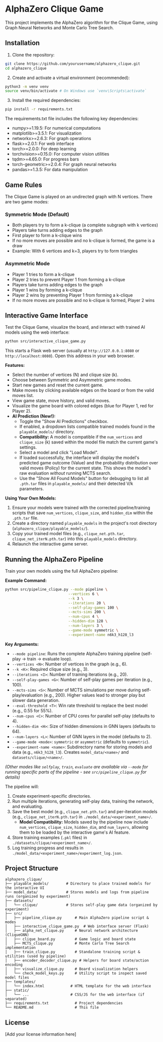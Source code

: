 # AlphaZero Clique Game

This project implements the AlphaZero algorithm for the Clique Game, using Graph Neural Networks and Monte Carlo Tree Search.

## Installation

1. Clone the repository:
```bash
git clone https://github.com/yourusername/alphazero_clique.git
cd alphazero_clique
```

2. Create and activate a virtual environment (recommended):
```bash
python3 -m venv venv
source venv/bin/activate # On Windows use `venv\Scripts\activate`
```

3. Install the required dependencies:
```bash
pip install -r requirements.txt
```

The requirements.txt file includes the following key dependencies:
- numpy>=1.19.5: For numerical computations
- matplotlib>=3.5.1: For visualization
- networkx>=2.6.3: For graph operations
- flask>=2.0.1: For web interface
- torch>=2.0.0: For deep learning
- torchvision>=0.15.0: For computer vision utilities
- tqdm>=4.65.0: For progress bars
- torch-geometric>=2.0.4: For graph neural networks
- pandas>=1.3.5: For data manipulation

## Game Rules

The Clique Game is played on an undirected graph with N vertices. There are two game modes:

### Symmetric Mode (Default)
- Both players try to form a k-clique (a complete subgraph with k vertices)
- Players take turns adding edges to the graph
- First player to form a k-clique wins
- If no more moves are possible and no k-clique is formed, the game is a draw
- Example: With 6 vertices and k=3, players try to form triangles

### Asymmetric Mode
- Player 1 tries to form a k-clique
- Player 2 tries to prevent Player 1 from forming a k-clique
- Players take turns adding edges to the graph
- Player 1 wins by forming a k-clique
- Player 2 wins by preventing Player 1 from forming a k-clique
- If no more moves are possible and no k-clique is formed, Player 2 wins

## Interactive Game Interface

Test the Clique Game, visualize the board, and interact with trained AI models using the web interface:

```bash
python src/interactive_clique_game.py
```

This starts a Flask web server (usually at `http://127.0.0.1:8080` or `http://localhost:8080`). Open this address in your web browser.

**Features:**

*   Select the number of vertices (N) and clique size (k).
*   Choose between Symmetric and Asymmetric game modes.
*   Start new games and reset the current game.
*   Make moves by clicking available edges on the board or from the valid moves list.
*   View game state, move history, and valid moves.
*   Visualize the game board with colored edges (blue for Player 1, red for Player 2).
*   **AI Prediction (New!):**
    *   Toggle the "Show AI Predictions" checkbox.
    *   If enabled, a dropdown lists compatible trained models found in the `playable_models/` directory.
    *   **Compatibility:** A model is compatible if the `num_vertices` and `clique_size` (k) saved within the model file match the current game's settings.
    *   Select a model and click "Load Model".
    *   If loaded successfully, the interface will display the model's predicted game outcome (Value) and the probability distribution over valid moves (Policy) for the current state. This shows the model's raw evaluation *without* running MCTS search.
    *   Use the "Show All Found Models" button for debugging to list all `.pth.tar` files in `playable_models/` and their detected V/k parameters.

**Using Your Own Models:**

1.  Ensure your models were trained with the corrected pipeline/training scripts that save `num_vertices`, `clique_size`, and `hidden_dim` within the `.pth.tar` file.
2.  Create a directory named `playable_models` in the project's root directory (`alphazero_clique/playable_models/`).
3.  Copy your trained model files (e.g., `clique_net.pth.tar`, `clique_net_iterN.pth.tar`) into this `playable_models` directory.
4.  Relaunch the interactive game server.

## Running the AlphaZero Pipeline

Train your own models using the full AlphaZero pipeline:

**Example Command:**

```bash
python src/pipeline_clique.py --mode pipeline \
                             --vertices 6 \
                             --k 3 \
                             --iterations 20 \
                             --self-play-games 100 \
                             --mcts-sims 200 \
                             --num-cpus 4 \
                             --hidden-dim 128 \
                             --num-layers 3 \
                             --game-mode symmetric \
                             --experiment-name n6k3_h128_l3
```

**Key Arguments:**

*   `--mode pipeline`: Runs the complete AlphaZero training pipeline (self-play -> train -> evaluate loop).
*   `--vertices <N>`: Number of vertices in the graph (e.g., 6).
*   `--k <K>`: Required clique size (e.g., 3).
*   `--iterations <I>`: Number of training iterations (e.g., 20).
*   `--self-play-games <G>`: Number of self-play games per iteration (e.g., 100).
*   `--mcts-sims <S>`: Number of MCTS simulations per move during self-play/evaluation (e.g., 200). Higher values lead to stronger play but slower data generation.
*   `--eval-threshold <T>`: Win rate threshold to replace the best model (e.g., 0.55 for 55%).
*   `--num-cpus <C>`: Number of CPU cores for parallel self-play (defaults to 4).
*   `--hidden-dim <H>`: Size of hidden dimensions in GNN layers (defaults to 64).
*   `--num-layers <L>`: Number of GNN layers in the model (defaults to 2).
*   `--game-mode <mode>`: `symmetric` or `asymmetric` (defaults to `symmetric`).
*   `--experiment-name <name>`: Subdirectory name for storing models and data (e.g., `n6k3_h128_l3`). Creates `model_data/<name>/` and `datasets/clique/<name>/`.

*(Other modes like `selfplay`, `train`, `evaluate` are available via `--mode` for running specific parts of the pipeline - see `src/pipeline_clique.py` for details)*

The pipeline will:

1.  Create experiment-specific directories.
2.  Run multiple iterations, generating self-play data, training the network, and evaluating.
3.  Save the best model (e.g., `clique_net.pth.tar`) and per-iteration models (e.g., `clique_net_iterN.pth.tar`) in `./model_data/<experiment_name>/`.
    *   **Model Compatibility:** Models saved by the pipeline now include `num_vertices`, `clique_size`, `hidden_dim`, and `num_layers`, allowing them to be loaded by the interactive game's AI feature.
4.  Store training examples (`.pkl` files) in `./datasets/clique/<experiment_name>/`.
5.  Log training progress and results in `./model_data/<experiment_name>/experiment_log.json`.

## Project Structure

```
alphazero_clique/
├── playable_models/        # Directory to place trained models for the interactive UI
├── model_data/             # Stores models and logs from pipeline runs (organized by experiment)
├── datasets/
│   └── clique/             # Stores self-play game data (organized by experiment)
├── src/
│   ├── pipeline_clique.py      # Main AlphaZero pipeline script & modes
│   ├── interactive_clique_game.py  # Web interface server (Flask)
│   ├── alpha_net_clique.py     # Neural network architecture (CliqueGNN)
│   ├── clique_board.py         # Game logic and board state
│   ├── MCTS_clique.py          # Monte Carlo Tree Search implementation
│   ├── train_clique.py         # Standalone training script & utilities (used by pipeline)
│   ├── encoder_decoder_clique.py # Helpers for board state/action encoding
│   ├── visualize_clique.py     # Board visualization helpers
│   └── check_model_keys.py     # Utility script to inspect saved model files
├── templates/
│   └── index.html            # HTML template for the web interface
├── static/
│   └── ...                   # CSS/JS for the web interface (if separated)
├── requirements.txt            # Project dependencies
└── README.md                   # This file
```

## License

[Add your license information here]
